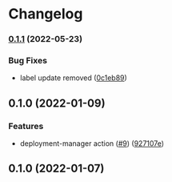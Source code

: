 # Changelog

### [0.1.1](https://www.github.com/ghost-road-studio/deployment-manager/compare/v0.1.0...v0.1.1) (2022-05-23)


### Bug Fixes

* label update removed ([0c1eb89](https://www.github.com/ghost-road-studio/deployment-manager/commit/0c1eb89eabe371df18896553bbe2a9b4362a640b))

## 0.1.0 (2022-01-09)


### Features

* deployment-manager action ([#9](https://www.github.com/ghost-road-studio/deployment-manager/issues/9)) ([927107e](https://www.github.com/ghost-road-studio/deployment-manager/commit/927107e99c76b12303725e4967889dc8a46c55c6))

## 0.1.0 (2022-01-07)
